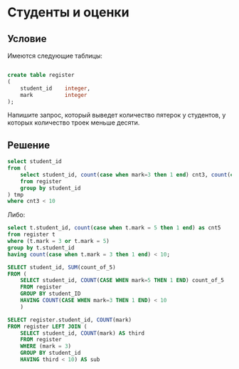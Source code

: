 # Студенты и оценки



## Условие

Имеются следующие таблицы:

```sql

create table register
(
    student_id    integer,
    mark          integer
);
```

Напишите запрос, который выведет количество пятерок у студентов, у которых количество троек меньше десяти.

## Решение

```sql
select student_id
from (
    select student_id, count(case when mark=3 then 1 end) cnt3, count(case when mark=5 then 1 end) cnt5
    from register
    group by student_id
) tmp
where cnt3 < 10
```

Либо:

```sql
select t.student_id, count(case when t.mark = 5 then 1 end) as cnt5
from register t 
where (t.mark = 3 or t.mark = 5)
group by t.student_id
having count(case when t.mark = 3 then 1 end) < 10;
```


```sql
SELECT student_id, SUM(count_of_5) 
FROM (
    SELECT student_id, COUNT(CASE WHEN mark=5 THEN 1 END) count_of_5 
    FROM register 
    GROUP BY student_ID 
    HAVING COUNT(CASE WHEN mark=3 THEN 1 END) < 10
    )
```

```sql
SELECT register.student_id, COUNT(mark)
FROM register LEFT JOIN (
    SELECT student_id, COUNT(mark) AS third
    FROM register 
    WHERE (mark = 3) 
    GROUP BY student_id 
    HAVING third < 10) AS sub
```


